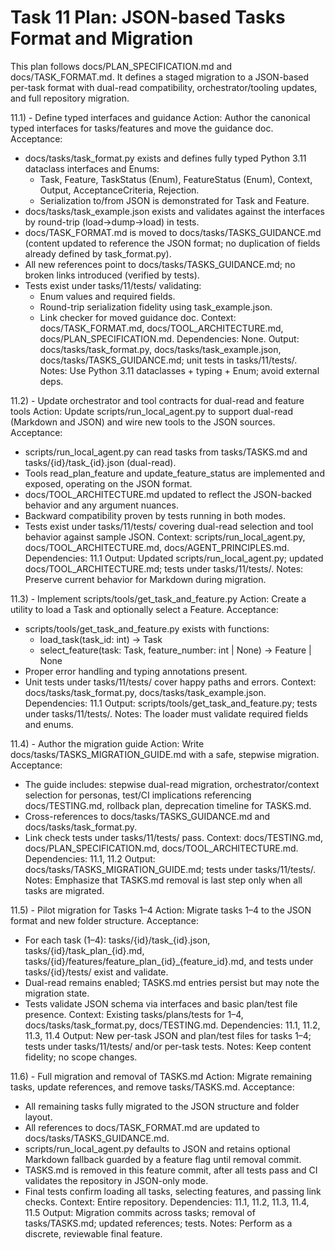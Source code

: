 # Task 11 Plan: JSON-based Tasks Format and Migration

This plan follows docs/PLAN_SPECIFICATION.md and docs/TASK_FORMAT.md. It defines a staged migration to a JSON-based per-task format with dual-read compatibility, orchestrator/tooling updates, and full repository migration.

11.1) - Define typed interfaces and guidance
Action: Author the canonical typed interfaces for tasks/features and move the guidance doc.
Acceptance:
- docs/tasks/task_format.py exists and defines fully typed Python 3.11 dataclass interfaces and Enums:
  - Task, Feature, TaskStatus (Enum), FeatureStatus (Enum), Context, Output, AcceptanceCriteria, Rejection.
  - Serialization to/from JSON is demonstrated for Task and Feature.
- docs/tasks/task_example.json exists and validates against the interfaces by round-trip (load->dump->load) in tests.
- docs/TASK_FORMAT.md is moved to docs/tasks/TASKS_GUIDANCE.md (content updated to reference the JSON format; no duplication of fields already defined by task_format.py).
- All new references point to docs/tasks/TASKS_GUIDANCE.md; no broken links introduced (verified by tests).
- Tests exist under tasks/11/tests/ validating:
  - Enum values and required fields.
  - Round-trip serialization fidelity using task_example.json.
  - Link checker for moved guidance doc.
Context: docs/TASK_FORMAT.md, docs/TOOL_ARCHITECTURE.md, docs/PLAN_SPECIFICATION.md.
Dependencies: None.
Output: docs/tasks/task_format.py, docs/tasks/task_example.json, docs/tasks/TASKS_GUIDANCE.md; unit tests in tasks/11/tests/.
Notes: Use Python 3.11 dataclasses + typing + Enum; avoid external deps.

11.2) - Update orchestrator and tool contracts for dual-read and feature tools
Action: Update scripts/run_local_agent.py to support dual-read (Markdown and JSON) and wire new tools to the JSON sources.
Acceptance:
- scripts/run_local_agent.py can read tasks from tasks/TASKS.md and tasks/{id}/task_{id}.json (dual-read).
- Tools read_plan_feature and update_feature_status are implemented and exposed, operating on the JSON format.
- docs/TOOL_ARCHITECTURE.md updated to reflect the JSON-backed behavior and any argument nuances.
- Backward compatibility proven by tests running in both modes.
- Tests exist under tasks/11/tests/ covering dual-read selection and tool behavior against sample JSON.
Context: scripts/run_local_agent.py, docs/TOOL_ARCHITECTURE.md, docs/AGENT_PRINCIPLES.md.
Dependencies: 11.1
Output: Updated scripts/run_local_agent.py; updated docs/TOOL_ARCHITECTURE.md; tests under tasks/11/tests/.
Notes: Preserve current behavior for Markdown during migration.

11.3) - Implement scripts/tools/get_task_and_feature.py
Action: Create a utility to load a Task and optionally select a Feature.
Acceptance:
- scripts/tools/get_task_and_feature.py exists with functions:
  - load_task(task_id: int) -> Task
  - select_feature(task: Task, feature_number: int | None) -> Feature | None
- Proper error handling and typing annotations present.
- Unit tests under tasks/11/tests/ cover happy paths and errors.
Context: docs/tasks/task_format.py, docs/tasks/task_example.json.
Dependencies: 11.1
Output: scripts/tools/get_task_and_feature.py; tests under tasks/11/tests/.
Notes: The loader must validate required fields and enums.

11.4) - Author the migration guide
Action: Write docs/tasks/TASKS_MIGRATION_GUIDE.md with a safe, stepwise migration.
Acceptance:
- The guide includes: stepwise dual-read migration, orchestrator/context selection for personas, test/CI implications referencing docs/TESTING.md, rollback plan, deprecation timeline for TASKS.md.
- Cross-references to docs/tasks/TASKS_GUIDANCE.md and docs/tasks/task_format.py.
- Link check tests under tasks/11/tests/ pass.
Context: docs/TESTING.md, docs/PLAN_SPECIFICATION.md, docs/TOOL_ARCHITECTURE.md.
Dependencies: 11.1, 11.2
Output: docs/tasks/TASKS_MIGRATION_GUIDE.md; tests under tasks/11/tests/.
Notes: Emphasize that TASKS.md removal is last step only when all tasks are migrated.

11.5) - Pilot migration for Tasks 1–4
Action: Migrate tasks 1–4 to the JSON format and new folder structure.
Acceptance:
- For each task (1–4): tasks/{id}/task_{id}.json, tasks/{id}/task_plan_{id}.md, tasks/{id}/features/feature_plan_{id}_{feature_id}.md, and tests under tasks/{id}/tests/ exist and validate.
- Dual-read remains enabled; TASKS.md entries persist but may note the migration state.
- Tests validate JSON schema via interfaces and basic plan/test file presence.
Context: Existing tasks/plans/tests for 1–4, docs/tasks/task_format.py, docs/TESTING.md.
Dependencies: 11.1, 11.2, 11.3, 11.4
Output: New per-task JSON and plan/test files for tasks 1–4; tests under tasks/11/tests/ and/or per-task tests.
Notes: Keep content fidelity; no scope changes.

11.6) - Full migration and removal of TASKS.md
Action: Migrate remaining tasks, update references, and remove tasks/TASKS.md.
Acceptance:
- All remaining tasks fully migrated to the JSON structure and folder layout.
- All references to docs/TASK_FORMAT.md are updated to docs/tasks/TASKS_GUIDANCE.md.
- scripts/run_local_agent.py defaults to JSON and retains optional Markdown fallback guarded by a feature flag until removal commit.
- TASKS.md is removed in this feature commit, after all tests pass and CI validates the repository in JSON-only mode.
- Final tests confirm loading all tasks, selecting features, and passing link checks.
Context: Entire repository.
Dependencies: 11.1, 11.2, 11.3, 11.4, 11.5
Output: Migration commits across tasks; removal of tasks/TASKS.md; updated references; tests.
Notes: Perform as a discrete, reviewable final feature.
